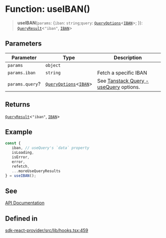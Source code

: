# Function: useIBAN()

> **useIBAN**(`params`: \{`iban`: `string`;`query`: [`QueryOptions`](/docs/packages/sdk-react-provider/type-aliases/QueryOptions.md)\<[`IBAN`](/docs/packages/sdk-react-provider/interfaces/IBAN.md)\>; \}): [`QueryResult`](/docs/packages/sdk-react-provider/type-aliases/QueryResult.md)\<`"iban"`, [`IBAN`](/docs/packages/sdk-react-provider/interfaces/IBAN.md)\>

## Parameters

| Parameter | Type | Description |
| ------ | ------ | ------ |
| `params` | `object` |  |
| `params.iban` | `string` | Fetch a specific IBAN |
| `params.query`? | [`QueryOptions`](/docs/packages/sdk-react-provider/type-aliases/QueryOptions.md)\<[`IBAN`](/docs/packages/sdk-react-provider/interfaces/IBAN.md)\> | See [Tanstack Query - useQuery](https://tanstack.com/query/latest/docs/framework/react/reference/useQuery) options. |

## Returns

[`QueryResult`](/docs/packages/sdk-react-provider/type-aliases/QueryResult.md)\<`"iban"`, [`IBAN`](/docs/packages/sdk-react-provider/interfaces/IBAN.md)\>

## Example

```ts
const {
   iban, // useQuery's `data` property
   isLoading,
   isError,
   error,
   refetch,
   ...moreUseQueryResults
} = useIBAN();
```

## See

[API Documentation](https://monerium.dev/api-docs-v2#tag/ibans/operation/iban)

## Defined in

[sdk-react-provider/src/lib/hooks.tsx:459](https://github.com/monerium/js-monorepo/blob/main/packages/sdk-react-provider/src/lib/hooks.tsx#L459)
